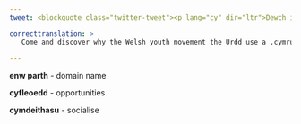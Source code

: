 ```yaml
---
tweet: <blockquote class="twitter-tweet"><p lang="cy" dir="ltr">Dewch i ddarganfod pam mae mudiad ieuenctid cenedlaethol yr <a href="https://twitter.com/Urdd?ref_src=twsrc%5Etfw">@Urdd</a> yn defnyddio enw parth .cymru i helpu i rannu’r gwaith gwych mae’n ei wneud i gynnig cyfleoedd i ieuenctid Cymru gymdeithasu a dysgu yn Gymraeg <a href="https://t.co/uAaWCWMcbf">https://t.co/uAaWCWMcbf</a> <a href="https://t.co/TT9EBlouSS">pic.twitter.com/TT9EBlouSS</a></p>&mdash; .cymru .wales (@EinCartref) <a href="https://twitter.com/EinCartref/status/1375374720175120385?ref_src=twsrc%5Etfw">March 26, 2021</a></blockquote> <script async src="https://platform.twitter.com/widgets.js" charset="utf-8"></script>

correcttranslation: >
   Come and discover why the Welsh youth movement the Urdd use a .cymru domain name to help share the great work it does to offer opportunities to young people in Wales to socialize and learn in Welsh.
 
---
```


**enw parth** - domain name

**cyfleoedd** - opportunities

**cymdeithasu** - socialise





